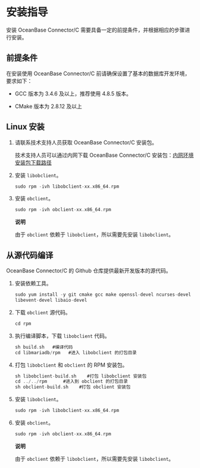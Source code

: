 安装指导 
=========================

安装 OceanBase Connector/C 需要具备一定的前提条件，并根据相应的步骤进行安装。

前提条件 
-------------------------

在安装使用 OceanBase Connector/C 前请确保设置了基本的数据库开发环境，要求如下：

* GCC 版本为 3.4.6 及以上，推荐使用 4.8.5 版本。

* CMake 版本为 2.8.12 及以上
  




Linux 安装 
-----------------------------

1. 请联系技术支持人员获取 OceanBase Connector/C 安装包。

   技术支持人员可以通过内网下载 OceanBase Connector/C 安装包：[内网环境安装包下载路径](http://rpm.corp.taobao.com/find.php?t=&os=&q=obclient&d=1&rid=29086)
   

2. 安装 `libobclient`。

   ```c
   sudo rpm -ivh libobclient-xx.x86_64.rpm
   ```

   

3. 安装 `obclient`。

   ```c
   sudo rpm -ivh obclient-xx.x86_64.rpm
   ```

   
   **说明**

   

   由于 `obclient` 依赖于 `libobclient`，所以需要先安装 `libobclient`。
   




从源代码编译 
---------------------------

OceanBase Connector/C 的 Github 仓库提供最新开发版本的源代码。

1. 安装依赖工具。

   ```c
   sudo yum install -y git cmake gcc make openssl-devel ncurses-devel rpm-build  gcc-c++ bison bison-devel zlib-devel gnutls-devel libxml2-devel openssl-devel \
   libevent-devel libaio-devel
   ```

   

2. 下载 `obclient` 源代码。

   ```c
   cd rpm
   ```

   

3. 执行编译脚本，下载 `libobclient` 代码。

   ```c
   sh build.sh   #编译代码 
   cd libmariadb/rpm   #进入 libobclient 的打包目录
   ```

   

4. 打包 `libobclient` 和 `obclient` 的 RPM 安装包。

   ```c
   sh libobclient-build.sh    #打包 libobclient 安装包
   cd ../../rpm      #进入到 obclient 的打包目录
   sh obclient-build.sh    #打包 obclient 安装包
   ```

   

5. 安装 `libobclient`。

   ```c
   sudo rpm -ivh libobclient-xx.x86_64.rpm
   ```

   

6. 安装 `obclient`。

   ```c
   sudo rpm -ivh obclient-xx.x86_64.rpm
   ```

   
   **说明**

   

   由于 `obclient` 依赖于 `libobclient`，所以需要先安装 `libobclient`。
   



